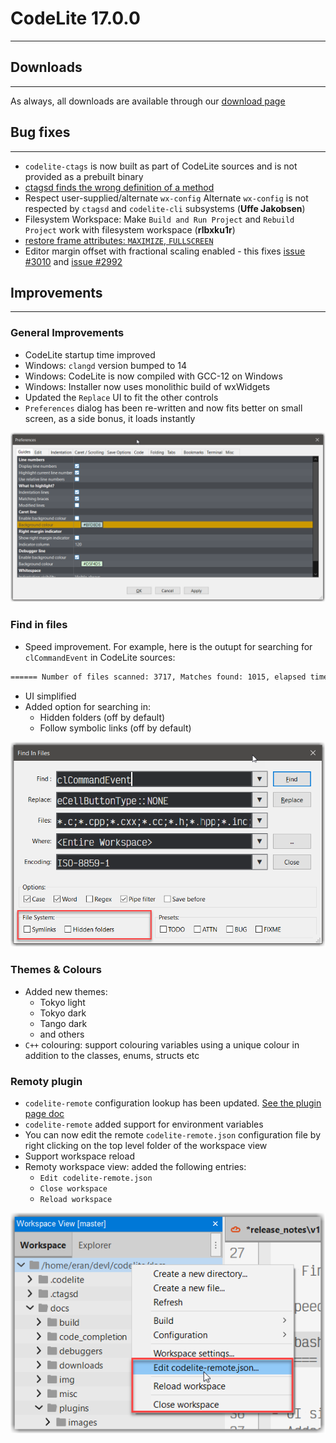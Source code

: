 # CodeLite 17.0.0
---

## Downloads
---

As always, all downloads are available through our [download page][1]

## Bug fixes
---

- `codelite-ctags` is now built as part of CodeLite sources and is not provided as a prebuilt binary
- [ctagsd finds the wrong definition of a method][3]
- Respect user-supplied/alternate `wx-config` Alternate `wx-config` is not respected by `ctagsd` and `codelite-cli` subsystems (**Uffe Jakobsen**)
- Filesystem Workspace: Make `Build and Run Project` and `Rebuild Project` work with filesystem workspace (**rlbxku1r**)
- [restore frame attributes: `MAXIMIZE`, `FULLSCREEN`][4]
- Editor margin offset with fractional scaling enabled - this fixes [issue #3010][5] and [issue #2992][6]

## Improvements
---

### General Improvements

- CodeLite startup time improved
- Windows: `clangd` version bumped to 14
- Windows: CodeLite is now compiled with GCC-12 on Windows
- Windows: Installer now uses monolithic build of wxWidgets
- Updated the `Replace` UI to fit the other controls
- `Preferences` dialog has been re-written and now fits better on small screen, as a side bonus, it loads instantly

![codelite-Preferences](images/17/preferences.png)

### Find in files

- Speed improvement. For example, here is the outupt for searching for `clCommandEvent` in CodeLite sources:

```bash
====== Number of files scanned: 3717, Matches found: 1015, elapsed time: 1.651 seconds ======
```

- UI simplified
- Added option for searching in:
    - Hidden folders (off by default)
    - Follow symbolic links (off by default)


![codelite-find-in-files](images/17/find-in-files.png)

### Themes & Colours

- Added new themes:
    - Tokyo light
    - Tokyo dark
    - Tango dark
    - and others
- `C++` colouring: support colouring variables using a unique colour in addition to the classes, enums, structs etc

### Remoty plugin

- `codelite-remote` configuration lookup has been updated. [See the plugin page doc][2]
- `codelite-remote` added support for environment variables
- You can now edit the remote `codelite-remote.json` configuration file by right clicking on the top level folder of the workspace view
- Support workspace reload
- Remoty workspace view: added the following entries:
    - `Edit codelite-remote.json`
    - `Close workspace`
    - `Reload workspace`

![Remoty Context Menu](images/17/remoty-context-menu.png)

[1]: https://downloads.codelite.org
[2]: /plugins/remoty/#configuring-code-completion
[3]: https://github.com/eranif/codelite/issues/2971
[4]: https://github.com/eranif/codelite/issues/3011
[5]: https://github.com/eranif/codelite/issues/3010
[6]: https://github.com/eranif/codelite/issues/2992